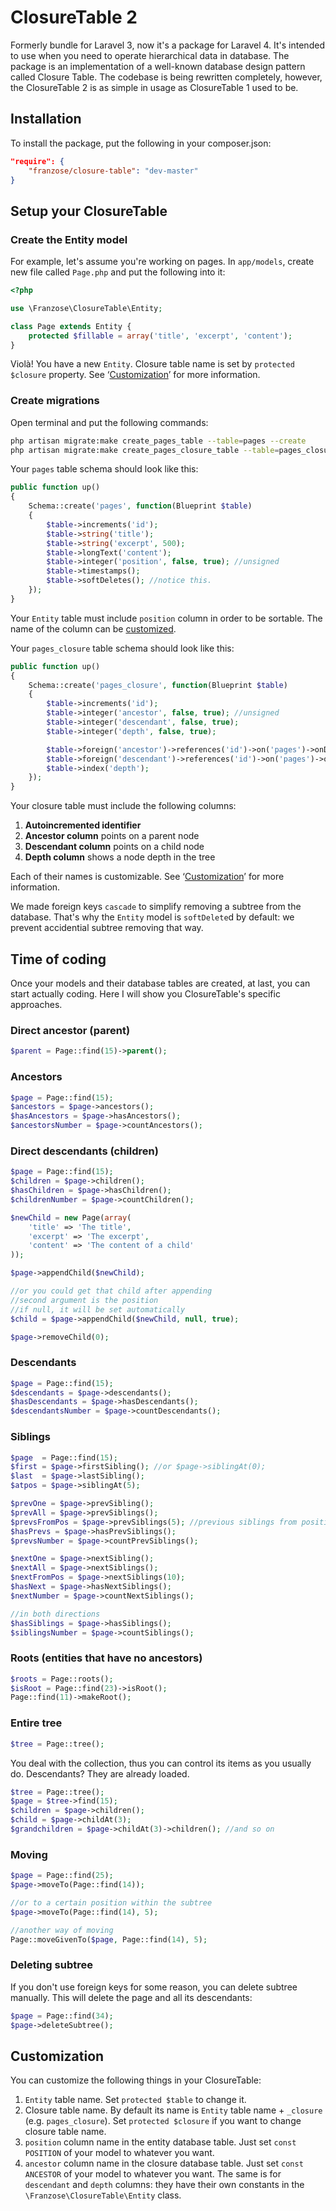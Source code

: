 # ClosureTable 2

Formerly bundle for Laravel 3, now it's a package for Laravel 4. It's intended to use when you need to operate hierarchical data in database. The package is an implementation of a well-known database design pattern called Closure Table. The codebase is being rewritten completely, however, the ClosureTable 2 is as simple in usage as ClosureTable 1 used to be.

## Installation
To install the package, put the following in your composer.json:

```json
"require": {
	"franzose/closure-table": "dev-master"
}
```

## Setup your ClosureTable
### Create the Entity model
For example, let's assume you're working on pages. In `app/models`, create new file called `Page.php` and put the following into it:

```php
<?php

use \Franzose\ClosureTable\Entity;

class Page extends Entity {
    protected $fillable = array('title', 'excerpt', 'content');
}
```

Violà! You have a new `Entity`. Closure table name is set by `protected $closure` property. See ‘<a href="#customization">Customization</a>’ for more information.

### Create migrations

Open terminal and put the following commands:

```bash
php artisan migrate:make create_pages_table --table=pages --create
php artisan migrate:make create_pages_closure_table --table=pages_closure --create
```

Your `pages` table schema should look like this:

```php
public function up()
{
	Schema::create('pages', function(Blueprint $table)
	{
		$table->increments('id');
        $table->string('title');
        $table->string('excerpt', 500);
        $table->longText('content');
        $table->integer('position', false, true); //unsigned
		$table->timestamps();
        $table->softDeletes(); //notice this.
	});
}
```

Your `Entity` table must include `position` column in order to be sortable. The name of the column can be <a href="#customization">customized</a>.

Your `pages_closure` table schema should look like this:

```php
public function up()
{
	Schema::create('pages_closure', function(Blueprint $table)
	{
		$table->increments('id');
        $table->integer('ancestor', false, true); //unsigned
        $table->integer('descendant', false, true);
        $table->integer('depth', false, true);

        $table->foreign('ancestor')->references('id')->on('pages')->onDelete('cascade');
        $table->foreign('descendant')->references('id')->on('pages')->onDelete('cascade');
        $table->index('depth');
	});
}
```

Your closure table must include the following columns:<br>
1. **Autoincremented identifier**<br>
2. **Ancestor column** points on a parent node<br>
3. **Descendant column** points on a child node<br>
4. **Depth column** shows a node depth in the tree

Each of their names is customizable. See ‘<a href="#customization">Customization</a>’ for more information.

We made foreign keys `cascade` to simplify removing a subtree from the database. That's why the `Entity` model is `softDelete`d by default: we prevent accidential subtree removing that way.

## Time of coding
Once your models and their database tables are created, at last, you can start actually coding. Here I will show you ClosureTable's specific approaches.

### Direct ancestor (parent)

```php
$parent = Page::find(15)->parent();
```

### Ancestors

```php
$page = Page::find(15);
$ancestors = $page->ancestors();
$hasAncestors = $page->hasAncestors();
$ancestorsNumber = $page->countAncestors();
```

### Direct descendants (children)

```php
$page = Page::find(15);
$children = $page->children();
$hasChildren = $page->hasChildren();
$childrenNumber = $page->countChildren();

$newChild = new Page(array(
	'title' => 'The title',
	'excerpt' => 'The excerpt',
	'content' => 'The content of a child'
));

$page->appendChild($newChild);

//or you could get that child after appending
//second argument is the position
//if null, it will be set automatically
$child = $page->appendChild($newChild, null, true);

$page->removeChild(0);
```

### Descendants

```php
$page = Page::find(15);
$descendants = $page->descendants();
$hasDescendants = $page->hasDescendants();
$descendantsNumber = $page->countDescendants();
```

### Siblings

```php
$page  = Page::find(15);
$first = $page->firstSibling(); //or $page->siblingAt(0);
$last  = $page->lastSibling();
$atpos = $page->siblingAt(5);

$prevOne = $page->prevSibling();
$prevAll = $page->prevSiblings();
$prevsFromPos = $page->prevSiblings(5); //previous siblings from position 5
$hasPrevs = $page->hasPrevSiblings();
$prevsNumber = $page->countPrevSiblings();

$nextOne = $page->nextSibling();
$nextAll = $page->nextSiblings();
$nextFromPos = $page->nextSiblings(10);
$hasNext = $page->hasNextSiblings();
$nextNumber = $page->countNextSiblings();

//in both directions
$hasSiblings = $page->hasSiblings();
$siblingsNumber = $page->countSiblings();
```

### Roots (entities that have no ancestors)

```php
$roots = Page::roots();
$isRoot = Page::find(23)->isRoot();
Page::find(11)->makeRoot();
```

### Entire tree

```php
$tree = Page::tree();
```

You deal with the collection, thus you can control its items as you usually do. Descendants? They are already loaded.

```php
$tree = Page::tree();
$page = $tree->find(15);
$children = $page->children();
$child = $page->childAt(3);
$grandchildren = $page->childAt(3)->children(); //and so on
```

### Moving

```php
$page = Page::find(25);
$page->moveTo(Page::find(14));

//or to a certain position within the subtree
$page->moveTo(Page::find(14), 5);

//another way of moving
Page::moveGivenTo($page, Page::find(14), 5);
```

### Deleting subtree
If you don't use foreign keys for some reason, you can delete subtree manually. This will delete the page and all its descendants:

```php
$page = Page::find(34);
$page->deleteSubtree();
```

## Customization
You can customize the following things in your ClosureTable:<br>
1. `Entity` table name. Set `protected $table` to change it.<br>
2. Closure table name. By default its name is `Entity` table name + `_closure` (e.g. `pages_closure`). Set `protected $closure` if you want to change closure table name.
3. `position` column name in the entity database table. Just set `const POSITION` of your model to whatever you want.<br>
4. `ancestor` column name in the closure database table. Just set `const ANCESTOR` of your model to whatever you want. The same is for `descendant` and `depth` columns: they have their own constants in the `\Franzose\ClosureTable\Entity` class.
